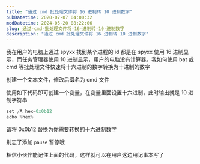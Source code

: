 ```yaml
---
title: "通过 cmd 批处理文件将 16 进制转 10 进制数字"
pubDatetime: 2020-07-07 04:00:32
modDatetime: 2024-05-20 08:22:06
slug: 通过-cmd-批处理文件将-16-进制转-10-进制数字
description: "通过 cmd 批处理文件将 16 进制转 10 进制数字"
---
```





我在用户的电脑上通过 spyxx 找到某个进程的 id 都是在 spyxx 使用 16 进制显示，而任务管理器使用 10 进制显示，用户的电脑没有计算器。我如何使用 bat 或 cmd 等批处理文件快速将十六进制的数字转换为十进制的数字

<!--more-->


<!-- CreateTime:7/7/2020 12:00:32 PM -->



创建一个文本文件，修改后缀名为 cmd 文件

使用如下代码即可创建一个变量，在变量里面设置十六进制，此时输出就是 10 进制字符串

```csharp
set /A hex=0x0b12
echo %hex%
```

请将 0x0b12 替换为你需要转换的十六进制数字

别忘了添加 `pause` 暂停哦

相信小伙伴能记住上面的代码，这样就可以在用户这边用记事本写了

